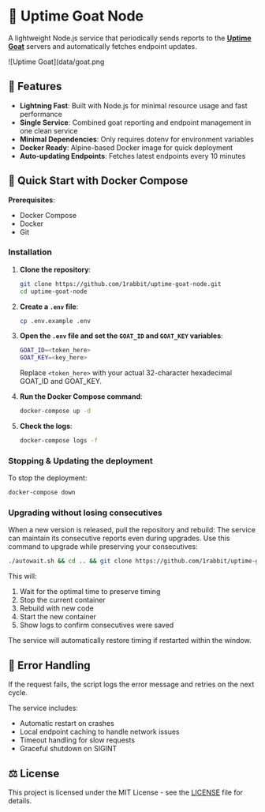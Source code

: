 # 🐐 Uptime Goat Node

A lightweight Node.js service that periodically sends reports to the [**Uptime Goat**](https://uptime-goat.com/) servers and automatically fetches endpoint updates.

![Uptime Goat](data/goat.png

## 🚀 Features

- **Lightning Fast**: Built with Node.js for minimal resource usage and fast performance
- **Single Service**: Combined goat reporting and endpoint management in one clean service
- **Minimal Dependencies**: Only requires dotenv for environment variables
- **Docker Ready**: Alpine-based Docker image for quick deployment
- **Auto-updating Endpoints**: Fetches latest endpoints every 10 minutes

## 🐙 Quick Start with Docker Compose

**Prerequisites**:

- Docker Compose
- Docker
- Git

### Installation

1. **Clone the repository**:

   ```bash
   git clone https://github.com/1rabbit/uptime-goat-node.git
   cd uptime-goat-node
   ```

2. **Create a `.env` file**:

   ```bash
   cp .env.example .env
   ```

3. **Open the `.env` file and set the `GOAT_ID` and `GOAT_KEY` variables**:

   ```bash
   GOAT_ID=<token_here>
   GOAT_KEY=<key_here>
   ```

   Replace `<token_here>` with your actual 32-character hexadecimal GOAT_ID and GOAT_KEY.

4. **Run the Docker Compose command**:

   ```bash
   docker-compose up -d
   ```

5. **Check the logs**:
   ```bash
   docker-compose logs -f
   ```

### Stopping & Updating the deployment

To stop the deployment:

```bash
docker-compose down
```

### Upgrading without losing consecutives

When a new version is released, pull the repository and rebuild:
The service can maintain its consecutive reports even during upgrades. Use this command to upgrade while preserving your consecutives:

```bash
./autowait.sh && cd .. && git clone https://github.com/1rabbit/uptime-goat-node.git && cd uptime-goat-node && docker-compose down && docker-compose build && docker-compose up -d && docker-compose logs -f
```

This will:
1. Wait for the optimal time to preserve timing
2. Stop the current container
3. Rebuild with new code
4. Start the new container
5. Show logs to confirm consecutives were saved

The service will automatically restore timing if restarted within the window.

## 🐛 Error Handling

If the request fails, the script logs the error message and retries on the next cycle.

The service includes:
- Automatic restart on crashes
- Local endpoint caching to handle network issues
- Timeout handling for slow requests
- Graceful shutdown on SIGINT

## ⚖️ License

This project is licensed under the MIT License - see the [LICENSE](LICENSE) file for details.